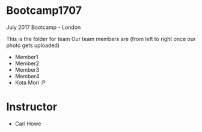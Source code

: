 # Bootcamp1707
July 2017 Bootcamp - London

This is the folder for team <Orange Lions>
Our team members are (from left to right once our photo gets uploaded)

[](photoname.jpg)

* Member1
* Member2
* Member3
* Member4
* Kota Mori :P

# Instructor
* Carl Howe

